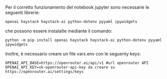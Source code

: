 
Per il corretto funzionamento del notebook jupyter sono necessarie le seguenti librerie: 
    
    openai haystack haystack-ai python-dotenv pyyaml ipywidgets

che possono essere instalalte mediante il comando:
    
    python -m pip install openai haystack haystack-ai python-dotenv pyyaml ipywidgets

Inoltre, è necessario creare un file vars.env con le seguenty keys:
    
    OPENAI_API_BASE=https://openrouter.ai/api/v1 #url openrouter API
    OPENAI_API_KEY=sk-openrouter-api-key da creare su https://openrouter.ai/settings/keys